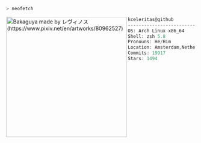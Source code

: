 ```zsh
> neofetch
```

<img align="left" src="https://m.media-amazon.com/images/I/71FYfmEA7IL._AC_UF1000,1000_QL80_.jpg" alt="Bakaguya made by レヴィノス (https://www.pixiv.net/en/artworks/80962527)" width="320" /> 

```csharp
kceleritas@github
-------------------------
OS: Arch Linux x86_64
Shell: zsh 5.8
Pronouns: He/Him
Location: Amsterdam,Netherlands
Commits: 19917
Stars: 1494
```
